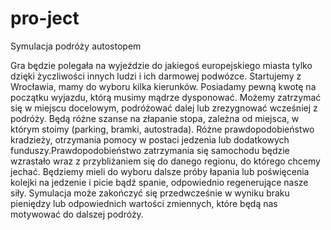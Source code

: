 # pro-ject
Symulacja podróży autostopem

Gra będzie polegała na wyjeździe do jakiegoś europejskiego miasta tylko dzięki życzliwości innych ludzi i ich darmowej podwózce.
Startujemy z Wrocławia, mamy do wyboru kilka kierunków. Posiadamy pewną kwotę na początku wyjazdu, którą musimy mądrze dysponować.
Możemy zatrzymać się w miejscu docelowym, podróżować dalej lub zrezygnować wcześniej z podróży. Będą różne szanse na złapanie stopa, zależna od miejsca, w którym stoimy (parking, bramki, autostrada). Różne prawdopodobieństwo kradzieży, otrzymania pomocy w postaci jedzenia lub dodatkowych funduszy.Prawdopodobieństwo zatrzymania się samochodu będzie wzrastało wraz z przybliżaniem się do danego regionu, do którego chcemy jechać. Będziemy mieli do wyboru dalsze próby łapania lub poświęcenia kolejki na jedzenie i picie bądź spanie, odpowiednio regenerujące nasze siły. Symulacja może zakończyć się przedwcześnie w wyniku braku pieniędzy lub odpowiednich wartości zmiennych, które będą nas motywować do dalszej podróży.



